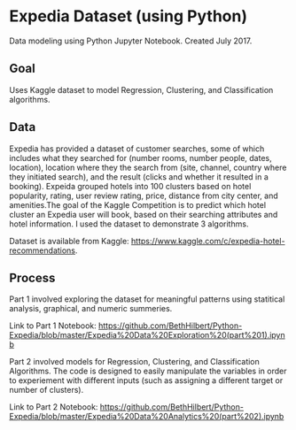 # Expedia Dataset (using Python)

Data modeling using Python Jupyter Notebook. Created July 2017. 

Goal
--------------------
Uses Kaggle dataset to model Regression, Clustering, and Classification algorithms. 

Data
--------------------
Expedia has provided a dataset of customer searches, some of which includes what they searched for (number rooms, number people, dates, location), location where they the search from (site, channel, country where they initiated search), and the result (clicks and whether it resulted in a booking). Expeida grouped hotels into 100 clusters based on hotel popularity, rating, user review rating, price, distance from city center, and amenities.The goal of the Kaggle Competition is to predict which hotel cluster an Expedia user will book, based on their searching attributes and hotel information. I used the dataset to demonstrate 3 algorithms.

Dataset is available from Kaggle: https://www.kaggle.com/c/expedia-hotel-recommendations.

Process
--------------------
Part 1 involved exploring the dataset for meaningful patterns using statitical analysis, graphical, and numeric summeries.

Link to Part 1 Notebook: https://github.com/BethHilbert/Python-Expedia/blob/master/Expedia%20Data%20Exploration%20(part%201).ipynb

Part 2 involved models for Regression, Clustering, and Classification Algorithms. The code is designed to easily manipulate the variables in order to experiement with different inputs (such as assigning a different target or number of clusters).


Link to Part 2 Notebook: https://github.com/BethHilbert/Python-Expedia/blob/master/Expedia%20Data%20Analytics%20(part%202).ipynb
